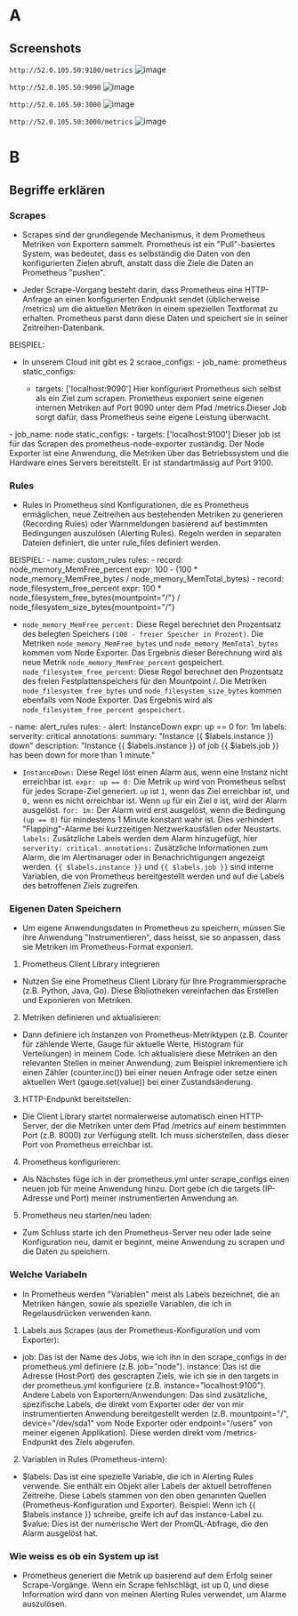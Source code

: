 # A 

## Screenshots 
```http://52.0.105.50:9100/metrics```
![image](https://github.com/user-attachments/assets/4e396788-f505-4fa1-b3ee-8845c2d72077)

```http://52.0.105.50:9090``` 
![image](https://github.com/user-attachments/assets/87fabf0e-599c-4bb4-811f-e7bcef76c3ce)

```http://52.0.105.50:3000```
![image](https://github.com/user-attachments/assets/a8eb1f38-c549-4093-b40c-5065cdb0f0cd)

```http://52.0.105.50:3000/metrics``` 
![image](https://github.com/user-attachments/assets/56e54a3e-80bb-4156-8002-d1e0f1ae0325)

# B 

## Begriffe erklären 
### Scrapes
* Scrapes sind der grundlegende Mechanismus, it dem Prometheus Metriken von Exportern sammelt. Prometheus ist ein "Pull"-basiertes System, was bedeutet, dass es selbständig die Daten von den konfigurierten Zielen abruft, anstatt dass die Ziele die Daten an Prometheus "pushen". 

* Jeder Scrape-Vorgang besteht darin, dass Prometheus eine HTTP-Anfrage an einen konfigurierten Endpunkt sendet (üblicherweise /metrics) um die aktuellen Metriken in einem speziellen Textformat zu erhalten. Prometheus parst dann diese Daten und speichert sie in seiner Zeitreihen-Datenbank. 

BEISPIEL:
* In unserem Cloud init gibt es 2 scraoe_configs: 
<pres>- job_name: prometheus
  static_configs:
    - targets: ['localhost:9090']</pres>
Hier konfiguriert Prometheus sich selbst als ein Ziel zum scrapen. Prometheus exponiert seine eigenen internen Metriken auf Port 9090 unter dem Pfad /metrics.Dieser Job sorgt dafür, dass Prometheus seine eigene Leistung überwacht.

<pres>- job_name: node
  static_configs:
    - targets: ['localhost:9100']</pres>
Dieser job ist für das Scrapen des prometheus-node-exporter zuständig. Der Node Exporter ist eine Anwendung, die Metriken über das Betriebssystem und die Hardware eines Servers bereitstellt. Er ist standartmässig auf Port 9100.

### Rules
* Rules in Prometheus sind Konfigurationen, die es Prometheus ermäglichen, neue Zeitreihen aus bestehenden Metriken zu generieren (Recording Rules) oder Warnmeldungen basierend auf bestimmten Bedingungen auszulösen (Alerting Rules). Regeln werden in separaten Dateien definiert, die unter rule_files definiert werden. 

BEISPIEL: 
<pres>- name: custom_rules
  rules:
    - record: node_memory_MemFree_percent
      expr: 100 - (100 * node_memory_MemFree_bytes / node_memory_MemTotal_bytes)
    - record: node_filesystem_free_percent
      expr: 100 * node_filesystem_free_bytes{mountpoint="/"} / node_filesystem_size_bytes{mountpoint="/"}</pres>

* ```node_memory_MemFree_percent:```
 Diese Regel berechnet den Prozentsatz des belegten Speichers ```(100 - freier Speicher in Prozent)```. Die Metriken ```node_memory_MemFree_bytes``` und ```node_memory_MemTotal_bytes``` kommen vom Node Exporter. Das Ergebnis dieser Berechnung wird als neue Metrik ```node_memory_MemFree_percent``` gespeichert.
```node_filesystem_free_percent```: Diese Regel berechnet den Prozentsatz des freien Festplattenspeichers für den Mountpoint /. Die Metriken ```node_filesystem_free_bytes``` und ```node_filesystem_size_bytes``` kommen ebenfalls vom Node Exporter. Das Ergebnis wird als ```node_filesystem_free_percent gespeichert.```

<pres>- name: alert_rules
  rules:
    - alert: InstanceDown
      expr: up == 0
      for: 1m
      labels:
        serverity: critical
      annotations:
        summary: "Instance {{ $labels.instance }} down"
        description: "Instance {{ $labels.instance }} of job {{ $labels.job }} has been down for more than 1 minute."</pres>

* ```InstanceDown:``` Diese Regel löst einen Alarm aus, wenn eine Instanz nicht erreichbar ist.
```expr: up == 0:``` Die Metrik ```up``` wird von Prometheus selbst für jedes Scrape-Ziel generiert. ```up``` ist ```1```, wenn das Ziel erreichbar ist, und ```0,``` wenn es nicht erreichbar ist. Wenn ```up``` für ein Ziel ```0``` ist, wird der Alarm ausgelöst.
```for: 1m:``` Der Alarm wird erst ausgelöst, wenn die Bedingung ```(up == 0)``` für mindestens 1 Minute konstant wahr ist. Dies verhindert "Flapping"-Alarme bei kurzzeitigen Netzwerkausfällen oder Neustarts.
```labels:``` Zusätzliche Labels werden dem Alarm hinzugefügt, hier ```serverity: critical.```
```annotations:``` Zusätzliche Informationen zum Alarm, die im Alertmanager oder in Benachrichtigungen angezeigt werden. ```{{ $labels.instance }}``` und ```{{ $labels.job }}``` sind interne Variablen, die von Prometheus bereitgestellt werden und auf die Labels des betroffenen Ziels zugreifen.

### Eigenen Daten Speichern 
* Um eigene Anwendungsdaten in Prometheus zu speichern, müssen Sie ihre Anwendung "Instrumentieren", dass heisst, sie so anpassen, dass sie Metriken im Prometheus-Format exponiert. 

1. Prometheus Client Library integrieren
* Nutzen Sie eine Prometheus Client Library für Ihre Programmiersprache (z.B. Python, Java, Go). Diese Bibliotheken vereinfachen das Erstellen und Exponieren von Metriken.

2. Metriken definieren und aktualisieren: 
* Dann definiere ich Instanzen von Prometheus-Metriktypen (z.B. Counter für zählende Werte, Gauge für aktuelle Werte, Histogram für Verteilungen) in meinem Code. Ich aktualisiere diese Metriken an den relevanten Stellen in meiner Anwendung; zum Beispiel inkrementiere ich einen Zähler (counter.inc()) bei einer neuen Anfrage oder setze einen aktuellen Wert (gauge.set(value)) bei einer Zustandsänderung.

3. HTTP-Endpunkt bereitstellen: 
* Die Client Library startet normalerweise automatisch einen HTTP-Server, der die Metriken unter dem Pfad /metrics auf einem bestimmten Port (z.B. 8000) zur Verfügung stellt. Ich muss sicherstellen, dass dieser Port von Prometheus erreichbar ist.

4. Prometheus konfigurieren:
* Als Nächstes füge ich in der prometheus.yml unter scrape_configs einen neuen job für meine Anwendung hinzu. Dort gebe ich die targets (IP-Adresse und Port) meiner instrumentierten Anwendung an.

5. Prometheus neu starten/neu laden:
* Zum Schluss starte ich den Prometheus-Server neu oder lade seine Konfiguration neu, damit er beginnt, meine Anwendung zu scrapen und die Daten zu speichern.

### Welche Variabeln 
* In Prometheus werden "Variablen" meist als Labels bezeichnet, die an Metriken hängen, sowie als spezielle Variablen, die ich in Regelausdrücken verwenden kann.

1. Labels aus Scrapes (aus der Prometheus-Konfiguration und vom Exporter):
* job: Das ist der Name des Jobs, wie ich ihn in den scrape_configs in der prometheus.yml definiere (z.B. job="node").
instance: Das ist die Adresse (Host:Port) des gescrapten Ziels, wie ich sie in den targets in der prometheus.yml konfiguriere (z.B. instance="localhost:9100").
Andere Labels von Exportern/Anwendungen: Das sind zusätzliche, spezifische Labels, die direkt vom Exporter oder der von mir instrumentierten Anwendung bereitgestellt werden (z.B. mountpoint="/", device="/dev/sda1" vom Node Exporter oder endpoint="/users" von meiner eigenen Applikation). Diese werden direkt vom /metrics-Endpunkt des Ziels abgerufen.

2. Variablen in Rules (Prometheus-intern):
* $labels: Das ist eine spezielle Variable, die ich in Alerting Rules verwende. Sie enthält ein Objekt aller Labels der aktuell betroffenen Zeitreihe. Diese Labels stammen von den oben genannten Quellen (Prometheus-Konfiguration und Exporter).
Beispiel: Wenn ich {{ $labels.instance }} schreibe, greife ich auf das instance-Label zu.
$value: Dies ist der numerische Wert der PromQL-Abfrage, die den Alarm ausgelöst hat.

### Wie weiss es ob ein System up ist 
* Prometheus generiert die Metrik up basierend auf dem Erfolg seiner Scrape-Vorgänge. Wenn ein Scrape fehlschlägt, ist up 0, und diese Information wird dann von meinen Alerting Rules verwendet, um Alarme auszulösen.
